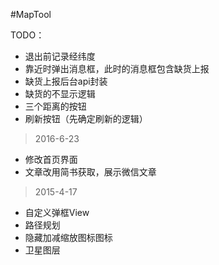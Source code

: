 #MapTool

TODO：
- 退出前记录经纬度
- 靠近时弹出消息框，此时的消息框包含缺货上报
- 缺货上报后台api封装
- 缺货的不显示逻辑
- 三个距离的按钮
- 刷新按钮（先确定刷新的逻辑）


>2016-6-23
- 修改首页界面
- 文章改用简书获取，展示微信文章

> 2015-4-17
- 自定义弹框View
- 路径规划
- 隐藏加减缩放图标图标
- 卫星图层